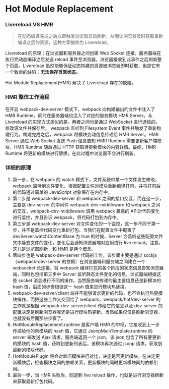 # Hot Module Replacement

### Livereload VS HMR
> 在动态编译完成之后立即触发浏览器自动刷新，从而让浏览器及时获取重新编译之后的资源，这种方案被称为 Livereload。

Livereload 的原理：在浏览器和服务器之间创建 Web Socket 连接，服务器端在执行完动态编译之后发送 reload 事件至浏览器，浏览器接收到此事件之后刷新整个页面。Livereload 虽然能够保证动态构建的资源被浏览器即时获取，但是它有一个致命的缺陷：**无法保存页面状态。**

Hot Module Replacement(HMR) 解决了 Livereload 存在的缺陷。

### HMR 整体工作流程
在开启 webpack-dev-server 模式下，webpack 向构建输出的文件中注入了 HMR Runtime。同时在服务器端也注入了对应的服务模块 HMR Server。与 Livereload 的实现方式类似的是，两者之间也是通过 WebSocket 进行通信的。修改源文件并保存后， webpack 监听到 Filesystem Event 事件并触发了重新构建行为。构建完成之后，webpack 将模块变动信息传递给 HMR Server。HMR Server 通过 Web Socket 发送 Push 信息告知 HMR Runtime 需要更新客户端模块，HMR Runtime 随后通过 HTTP 获取待更新模块的内容详情。最终，HMR Runtime 将更新的模块进行替换，在此过程中浏览器不会进行刷新。

### 详细的原理
1. 第一步，在 webpack 的 watch 模式下，文件系统中某一个文件发生修改，webpack 监听到文件变化，根据配置文件对模块重新编译打包，并将打包后的代码通过简单的 JavaScript 对象保存在内存中。
2. 第二步是 webpack-dev-server 和 webpack 之间的接口交互，而在这一步，主要是 dev-server 的中间件 webpack-dev-middleware 和 webpack 之间的交互，webpack-dev-middleware 调用 webpack 暴露的 API对代码变化进行监控，并且告诉 webpack，将代码打包到内存中。
3. 第三步是 webpack-dev-server 对文件变化的一个监控，这一步不同于第一步，并不是监控代码变化重新打包。当我们在配置文件中配置了devServer.watchContentBase 为 true 的时候，Server 会监听这些配置文件夹中静态文件的变化，变化后会通知浏览器端对应用进行 live reload。注意，这儿是浏览器刷新，和 HMR 是两个概念。
4. 第四步也是 webpack-dev-server 代码的工作，该步骤主要是通过 sockjs（webpack-dev-server 的依赖）在浏览器端和服务端之间建立一个 websocket 长连接，将 webpack 编译打包的各个阶段的状态信息告知浏览器端，同时也包括第三步中 Server 监听静态文件变化的信息。浏览器端根据这些 socket 消息进行不同的操作。当然服务端传递的最主要信息还是新模块的 hash 值，后面的步骤根据这一 hash 值来进行模块热替换。
5. webpack-dev-server/client 端并不能够请求更新的代码，也不会执行热更模块操作，而把这些工作又交回给了 webpack，webpack/hot/dev-server 的工作就是根据 webpack-dev-server/client 传给它的信息以及 dev-server 的配置决定是刷新浏览器呢还是进行模块热更新。当然如果仅仅是刷新浏览器，也就没有后面那些步骤了。
6. HotModuleReplacement.runtime 是客户端 HMR 的中枢，它接收到上一步传递给他的新模块的 hash 值，它通过 JsonpMainTemplate.runtime 向 server 端发送 Ajax 请求，服务端返回一个 json，该 json 包含了所有要更新的模块的 hash 值，获取到更新列表后，该模块再次通过 jsonp 请求，获取到最新的模块代码。
7. HotModulePlugin 将会对新旧模块进行对比，决定是否更新模块，在决定更新模块后，检查模块之间的依赖关系，更新模块的同时更新模块间的依赖引用。
8. 最后一步，当 HMR 失败后，回退到 live reload 操作，也就是进行浏览器刷新来获取最新打包代码。
